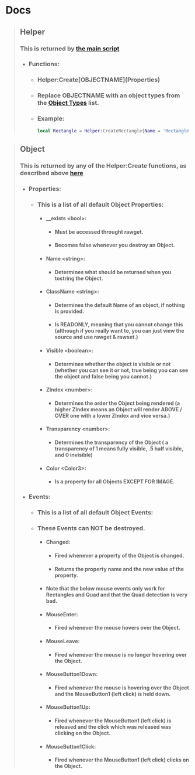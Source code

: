 # Docs


> ## Helper
> ### This is returned by [the main script](/script/latest)
> - ### Functions:
>     - ### Helper:Create\[OBJECTNAME](Properties)
>     - ### Replace OBJECTNAME with an object types from the [Object Types](Object%20Types.md) list.
>     - ### Example:
>         ```lua
>         local Rectangle = Helper:CreateRectangle{Name = 'Rectangle', Position = Vector2.new(960, 540)};
>         ```

> ## Object
> ### This is returned by any of the Helper:Create functions, as described above [here](#helpercreateobjectnameproperties)
> - ### Properties:
>   - ### This is a list of all default Object Properties:
>     - #### \_\_exists \<bool>:
>         - #### Must be accessed throught rawget.
>         - #### Becomes false whenever you destroy an Object.
>     - #### Name \<string>:
>         - #### Determines what should be returned when you tostring the Object.
>     - #### ClassName \<string>:
>         - #### Determines the default Name of an object, if nothing is provided.
>         - #### Is READONLY, meaning that you cannot change this (although if you really want to, you can just view the source and use rawget & rawset.)
>     - #### Visible \<boolean>:
>         - #### Determines whether the object is visible or not (whether you can see it or not, true being you can see the object and false being you cannot.)
>     - #### ZIndex \<number>:
>         - #### Determines the order the Object being rendered (a higher ZIndex means an Object will render ABOVE / OVER one with a lower ZIndex and vice versa.)
>     - #### Transparency \<number>:
>         - #### Determines the transparency of the Object ( a transparency of 1 means fully visible, .5 half visible, and 0 invisible)
>     - #### Color \<Color3>:
>         - #### Is a property for all Objects EXCEPT FOR IMAGE.
>
> - ### Events:
>   - ### This is a list of all default Object Events:
>   - ### These Events can NOT be destroyed.
>     - #### Changed:
>       - #### Fired whenever a property of the Object is changed.
>       - #### Returns the property name and the new value of the property.
>     - #### Note that the below mouse events only work for Rectangles and Quad and that the Quad detection is very bad.
>     - #### MouseEnter:
>       - #### Fired whenever the mouse hovers over the Object.
>     - #### MouseLeave:
>       - #### Fired whenever the mouse is no longer hovering over the Object.
>     - #### MouseButton1Down:
>       - #### Fired whenever the mouse is hovering over the Object and the MouseButton1 (left click) is held down.
>     - #### MouseButton1Up:
>       - #### Fired whenever the MouseButton1 (left click) is released and the click which was released was clicking on the Object.
>     - #### MouseButton1Click:
>       - #### Fired whenever the MouseButton1 (left click) clicks on the Object.
